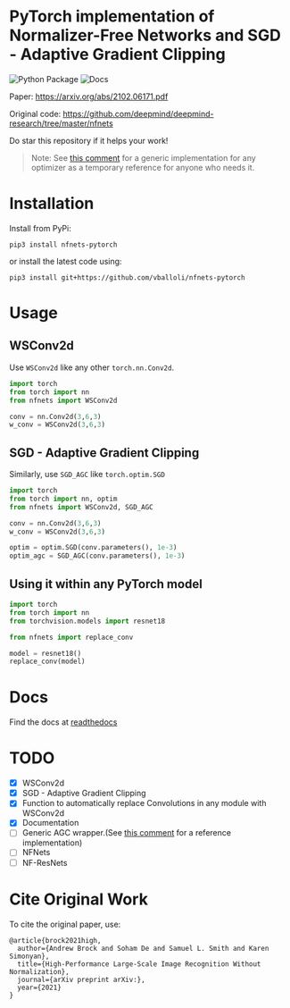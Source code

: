 # PyTorch implementation of Normalizer-Free Networks and SGD - Adaptive Gradient Clipping
![Python Package](https://github.com/vballoli/nfnets-pytorch/workflows/Upload%20Python%20Package/badge.svg)
![Docs](https://readthedocs.org/projects/nfnets-pytorch/badge/?version=latest
)

Paper: https://arxiv.org/abs/2102.06171.pdf

Original code: https://github.com/deepmind/deepmind-research/tree/master/nfnets

Do star this repository if it helps your work!

> Note: See [this comment](https://github.com/vballoli/nfnets-pytorch/issues/1#issuecomment-778853439) for a generic implementation for any optimizer as a temporary reference for anyone who needs it.

# Installation

Install from PyPi:

`pip3 install nfnets-pytorch`

or install the latest code using:

`pip3 install git+https://github.com/vballoli/nfnets-pytorch`
# Usage
## WSConv2d

Use `WSConv2d` like any other `torch.nn.Conv2d`.

```python
import torch
from torch import nn
from nfnets import WSConv2d

conv = nn.Conv2d(3,6,3)
w_conv = WSConv2d(3,6,3)
```
## SGD - Adaptive Gradient Clipping

Similarly, use `SGD_AGC` like `torch.optim.SGD`
```python
import torch
from torch import nn, optim
from nfnets import WSConv2d, SGD_AGC

conv = nn.Conv2d(3,6,3)
w_conv = WSConv2d(3,6,3)

optim = optim.SGD(conv.parameters(), 1e-3)
optim_agc = SGD_AGC(conv.parameters(), 1e-3)
```

## Using it within any PyTorch model

```python
import torch
from torch import nn
from torchvision.models import resnet18

from nfnets import replace_conv

model = resnet18()
replace_conv(model)
```

# Docs

Find the docs at [readthedocs](https://nfnets-pytorch.readthedocs.io/en/latest/)

# TODO
- [x] WSConv2d
- [x] SGD - Adaptive Gradient Clipping
- [x] Function to automatically replace Convolutions in any module with WSConv2d
- [x] Documentation
- [ ] Generic AGC wrapper.(See [this comment](https://github.com/vballoli/nfnets-pytorch/issues/1#issuecomment-778853439) for a reference implementation)
- [ ] NFNets 
- [ ] NF-ResNets

# Cite Original Work

To cite the original paper, use:
```
@article{brock2021high,
  author={Andrew Brock and Soham De and Samuel L. Smith and Karen Simonyan},
  title={High-Performance Large-Scale Image Recognition Without Normalization},
  journal={arXiv preprint arXiv:},
  year={2021}
}
```
